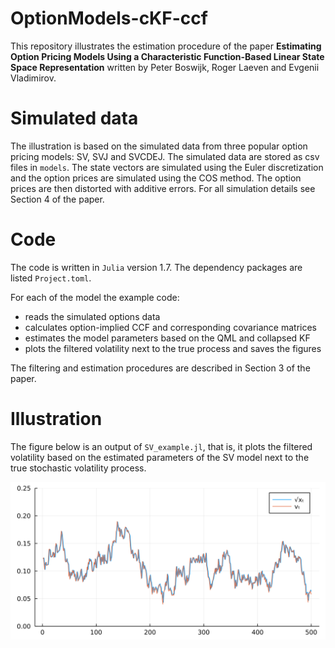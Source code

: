 # OptionModels-cKF-ccf

This repository illustrates the estimation procedure of the paper **Estimating Option Pricing Models Using a Characteristic Function-Based Linear State Space Representation** written by Peter Boswijk, Roger Laeven and Evgenii Vladimirov. 


# Simulated data

The illustration is based on the simulated data from three popular option pricing models: SV, SVJ and SVCDEJ. The simulated data are stored as csv files in `models`. The state vectors are simulated using the Euler discretization and the option prices are simulated using the COS method. The option prices are then distorted with additive errors. For all simulation details see Section 4 of the paper. 


# Code

The code is written in `Julia` version 1.7. The dependency packages are listed `Project.toml`. 

For each of the model the example code: 
* reads the simulated options data
* calculates option-implied CCF and corresponding covariance matrices
* estimates the model parameters based on the QML and collapsed KF
* plots the filtered volatility next to the true process and saves the figures

The filtering and estimation procedures are described in Section 3 of the paper. 


# Illustration

The figure below is an output of `SV_example.jl`, that is, it plots the filtered volatility based on the estimated parameters of the SV model next to the true stochastic volatility process.


![This is an example](models/SV/sv_filter_example.png)
